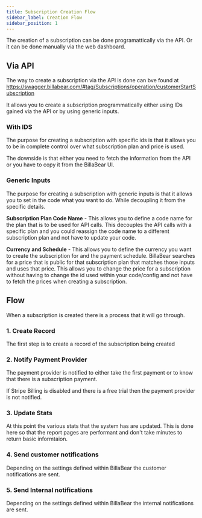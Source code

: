 ```yaml
---
title: Subscription Creation Flow
sidebar_label: Creation Flow
sidebar_position: 1
---
```

The creation of a subscription can be done programattically via the API. Or it can be done manually via the web dashboard.

## Via API

The way to create a subscription via the API is done can bve found at https://swagger.billabear.com/#tag/Subscriptions/operation/customerStartSubscription

It allows you to create a subscription programmatically either using IDs gained via the API or by using generic inputs.

### With IDS

The purpose for creating a subscription with specific ids is that it allows you to be in complete control over what subscription plan and price is used.

The downside is that either you need to fetch the information from the API or you have to copy it from the BillaBear UI.

### Generic Inputs

The purpose for creating a subscription with generic inputs is that it allows you to set in the code what you want to do. While decoupling it from the specific details.

**Subscription Plan Code Name** - This allows you to define a code name for the plan that is to be used for API calls. This decouples the API calls with a specific plan and you could reassign the code name to a different subscription plan and not have to update your code.

**Currency and Schedule** - This allows you to define the currency you want to create the subscription for and the payment schedule. BillaBear searches for a price that is public for that subscription plan that matches those inputs and uses that price. This allows you to change the price for a subscription without having to change the id used within your code/config and not have to fetch the prices when creating a subscription.


## Flow

When a subscription is created there is a process that it will go through.

### 1. Create Record

The first step is to create a record of the subscription being created

### 2. Notify Payment Provider

The payment provider is notified to either take the first payment or to know that there is a subscription payment. 

If Stripe Billing is disabled and there is a free trial then the payment provider is not notified.

### 3. Update Stats

At this point the various stats that the system has are updated. This is done here so that the report pages are performant and don't take minutes to return basic informtaion.

### 4. Send customer notifications

Depending on the settings defined within BillaBear the customer notifications are sent.

### 5. Send Internal notifications

Depending on the settings defined within BillaBear the internal notifications are sent.